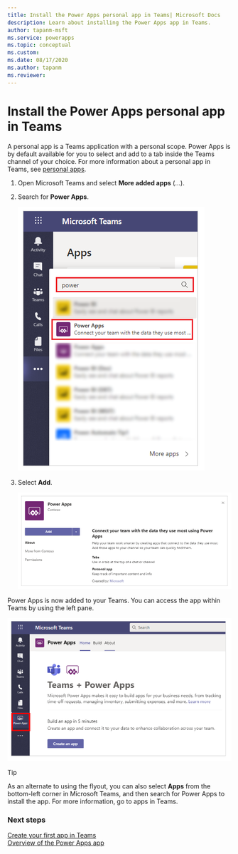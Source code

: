 ```yaml
---
title: Install the Power Apps personal app in Teams| Microsoft Docs
description: Learn about installing the Power Apps app in Teams.
author: tapanm-msft
ms.service: powerapps
ms.topic: conceptual
ms.custom: 
ms.date: 08/17/2020
ms.author: tapanm
ms.reviewer: 
---
```


# Install the Power Apps personal app in Teams

A personal app is a Teams application with a personal scope. Power Apps is by default available for you to select and add to a tab inside the Teams channel of your choice. For more information about a personal app in Teams, see [personal apps](https://docs.microsoft.com/microsoftteams/platform/concepts/design/personal-apps).

1. Open Microsoft Teams and select **More added apps** (...).

1. Search for **Power Apps**.

   ![Search Power Apps](media/search-power-apps.png "Search Power Apps")

1. Select **Add**.

   ![Add Power Apps](media/add-power-apps.png)

Power Apps is now added to your Teams. You can access the app within Teams by using the left pane.

![](media/power-apps-home-tab.png)

> [!TIP]
> As an alternate to using the flyout, you can also select **Apps** from the bottom-left corner in Microsoft Teams, and then search for Power Apps to install the app. For more information, go to apps in Teams.

### Next steps

[Create your first app in Teams](create-first-app.md)<br/>
[Overview of the Power Apps app](overview-of-the-power-apps-app.md)
